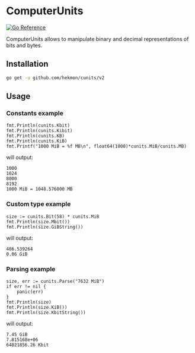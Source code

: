 # ComputerUnits

[![Go Reference](https://pkg.go.dev/badge/github.com/hekmon/cunits/v2.svg)](https://pkg.go.dev/github.com/hekmon/cunits/v2)

ComputerUnits allows to manipulate binary and decimal representations of bits and bytes.

## Installation

```bash
go get -u github.com/hekmon/cunits/v2
```

## Usage

### Constants example

```golang
fmt.Println(cunits.Kbit)
fmt.Println(cunits.Kibit)
fmt.Println(cunits.KB)
fmt.Println(cunits.KiB)
fmt.Printf("1000 MiB = %f MB\n", float64(1000)*cunits.MiB/cunits.MB)
```

will output:

```text
1000
1024
8000
8192
1000 MiB = 1048.576000 MB
```

### Custom type example

```golang
size := cunits.Bit(58) * cunits.MiB
fmt.Println(size.Mbit())
fmt.Println(size.GiBString())
```

will output:

```text
486.539264
0.06 GiB
```

### Parsing example

```golang
size, err := cunits.Parse("7632 MiB")
if err != nil {
    panic(err)
}
fmt.Println(size)
fmt.Println(size.KiB())
fmt.Println(size.KbitString())
```

will output:

```text
7.45 GiB
7.815168e+06
64021856.26 Kbit
```
